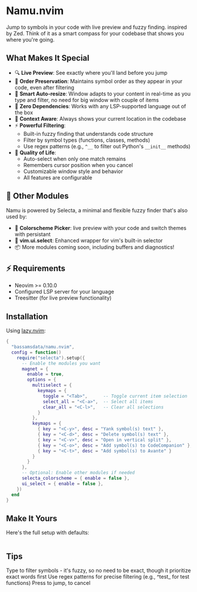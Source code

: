 # Namu.nvim

Jump to symbols in your code with live preview and fuzzy finding. inspired by Zed.
Think of it as a smart compass for your codebase that shows you where you're going.


## What Makes It Special

- 🔍 **Live Preview**: See exactly where you'll land before you jump
- 🌳 **Order Preservation**: Maintains symbol order as they appear in your code, even after filtering
- 📐 **Smart Auto-resize**: Window adapts to your content in real-time as you type and filter, no need for big window with couple of items
- 🚀 **Zero Dependencies**: Works with any LSP-supported language out of the box
- 🎯 **Context Aware**: Always shows your current location in the codebase
- ⚡ **Powerful Filtering**:
  - Built-in fuzzy finding that understands code structure
  - Filter by symbol types (functions, classes, methods)
  - Use regex patterns (e.g., `^__` to filter out Python's `__init__` methods)
- 🎨 **Quality of Life**:
  - Auto-select when only one match remains
  - Remembers cursor position when you cancel
  - Customizable window style and behavior
  - All features are configurable

## 🧩 Other Modules

Namu is powered by Selecta, a minimal and flexible fuzzy finder that's also used by:
- 🎨 **Colorscheme Picker**: live preview with your code  and switch themes with persistant
- 🔄 **vim.ui.select**: Enhanced wrapper for vim's built-in selector
- 📦 More modules coming soon, including buffers and diagnostics!


## ⚡ Requirements
- Neovim >= 0.10.0
- Configured LSP server for your language
- Treesitter (for live preview functionality)

## Installation
Using [lazy.nvim](https://github.com/folke/lazy.nvim):
```lua
{
  "bassamsdata/namu.nvim",
  config = function()
    require("selecta").setup({
      -- Enable the modules you want
      magnet = {
        enable = true,
        options = {
          multiselect = {
            keymaps = {
              toggle = "<Tab>",      -- Toggle current item selection
              select_all = "<C-a>",  -- Select all items
              clear_all = "<C-l>",   -- Clear all selections
            }
          },
          keymaps = {
            { key = "<C-y>", desc = "Yank symbol(s) text" },
            { key = "<C-d>", desc = "Delete symbol(s) text" },
            { key = "<C-v>", desc = "Open in vertical split" },
            { key = "<C-o>", desc = "Add symbol(s) to CodeCompanion" },
            { key = "<C-t>", desc = "Add symbol(s) to Avante" }
          }
        }
      },
      -- Optional: Enable other modules if needed
      selecta_colorscheme = { enable = false },
      ui_select = { enable = false },
    })
  end
}
```

## Make It Yours
Here's the full setup with defaults:
```lua
```

## Tips

Type to filter symbols - it's fuzzy, so no need to be exact, though it prioritize exact words first
Use regex patterns for precise filtering (e.g., ^test_ for test functions)
Press <CR> to jump, <Esc> to cancel
